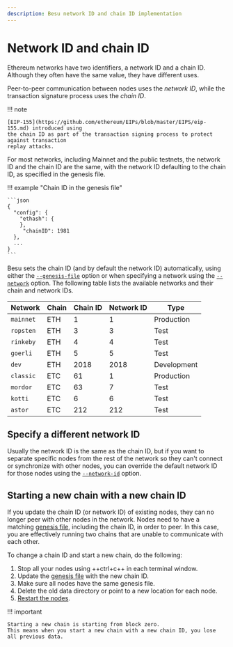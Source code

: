 ```yaml
---
description: Besu network ID and chain ID implementation
---
```


# Network ID and chain ID

Ethereum networks have two identifiers, a network ID and a chain ID. Although they often have the
same value, they have different uses.

Peer-to-peer communication between nodes uses the _network ID_, while the transaction signature
process uses the _chain ID_.

!!! note

    [EIP-155](https://github.com/ethereum/EIPs/blob/master/EIPS/eip-155.md) introduced using
    the chain ID as part of the transaction signing process to protect against transaction
    replay attacks.

For most networks, including Mainnet and the public testnets, the network ID and the chain ID are
the same, with the network ID defaulting to the chain ID, as specified in the genesis file.

!!! example "Chain ID in the genesis file"

    ```json
    {
      "config": {
        "ethash": {
        },
         "chainID": 1981
      },
      ...
    }
    ```

Besu sets the chain ID (and by default the network ID) automatically, using either the
[`--genesis-file`](../Reference/CLI/CLI-Syntax.md#genesis-file) option or when specifying a
network using the [`--network`](../Reference/CLI/CLI-Syntax.md#network) option. The following
table lists the available networks and their chain and network IDs.

| Network   | Chain | Chain ID | Network ID | Type        |
|-----------|-------|----------|------------|-------------|
| `mainnet` | ETH   | 1        | 1          | Production  |
| `ropsten` | ETH   | 3        | 3          | Test        |
| `rinkeby` | ETH   | 4        | 4          | Test        |
| `goerli`  | ETH   | 5        | 5          | Test        |
| `dev`     | ETH   | 2018     | 2018       | Development |
| `classic` | ETC   | 61       | 1          | Production  |
| `mordor`  | ETC   | 63       | 7          | Test        |
| `kotti`   | ETC   | 6        | 6          | Test        |
| `astor`   | ETC   | 212      | 212        | Test        |

## Specify a different network ID

Usually the network ID is the same as the chain ID, but if you want to separate specific nodes from
the rest of the network so they can't connect or synchronize with other nodes, you can override the
default network ID for those nodes using the
[`--network-id`](../Reference/CLI/CLI-Syntax.md#network-id) option.

## Starting a new chain with a new chain ID

If you update the chain ID (or network ID) of existing nodes, they can no longer peer with other nodes in the network.
Nodes need to have a matching [genesis file](../HowTo/Configure/Genesis-File.md), including the chain ID, in order to peer.
In this case, you are effectively running two chains that are unable to communicate with each other.

To change a chain ID and start a new chain, do the following:

1. Stop all your nodes using ++ctrl+c++ in each terminal window.
2. Update the [genesis file](../HowTo/Configure/Genesis-File.md) with the new chain ID.
3. Make sure all nodes have the same genesis file.
4. Delete the old data directory or point to a new location for each node.
5. [Restart the nodes](../Tutorials/Private-Network/Create-IBFT-Network.md#6-start-the-first-node-as-the-bootnode).

!!! important

    Starting a new chain is starting from block zero.
    This means when you start a new chain with a new chain ID, you lose all previous data.
